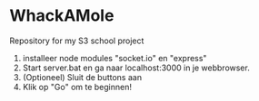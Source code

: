 # WhackAMole
Repository for my S3 school project
1. installeer node modules "socket.io" en "express"
2. Start server.bat en ga naar localhost:3000 in je webbrowser.
3. (Optioneel) Sluit de buttons aan
4. Klik op "Go" om te beginnen!
